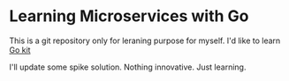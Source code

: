 Learning Microservices with Go
===

This is a git repository only for leraning purpose for myself.
I'd like to learn [Go kit](https:/gokit.io/example/stringsvc.html)

I'll update some spike solution. Nothing innovative. Just learning.


